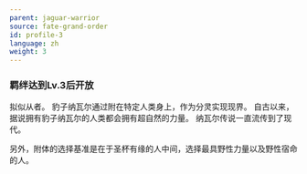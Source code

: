 ```yaml
---
parent: jaguar-warrior
source: fate-grand-order
id: profile-3
language: zh
weight: 3
---
```


### 羁绊达到Lv.3后开放

拟似从者。
豹子纳瓦尔通过附在特定人类身上，作为分灵实现现界。
自古以来，据说拥有豹子纳瓦尔的人类都会拥有超自然的力量。
纳瓦尔传说一直流传到了现代。

另外，附体的选择基准是在于圣杯有缘的人中间，选择最具野性力量以及野性宿命的人。
